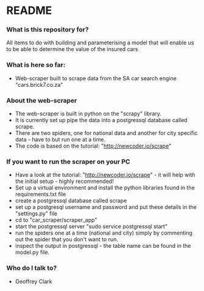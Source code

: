 # README #

### What is this repository for? ###

All items to do with building and parameterising a model that will enable us to be able to determine the value of the insured cars

### What is here so far: ###

* Web-scraper built to scrape data from the SA car search engine "cars.brick7.co.za" 

### About the web-scraper ###

* The web-scraper is built in python on the "scrapy" library.
* It is currently set up pipe the data into a postgressql database called scrape. 
* There are two spiders, one for national data and another for city specific data - have to but run one at a time.
* The code is based on the tutorial: "http://newcoder.io/scrape"

### If you want to run the scraper on your PC ###

* Have a look at the tutorial: "http://newcoder.io/scrape" - it will help with the initial setup - highly recommended!
* Set up a virtual environment and install the python libraries found in the requirements.txt file
* create a postgressql database called scrape
* set up a postgresql username and password and put these details in the "settings.py" file
* cd to "car_scraper/scraper_app"
* start the postgressql server "sudo service postgressql start"
* run the spiders one at a time (national and city) simply by commenting out the spider that you don't want to run.
* inspect the output in postgressql - the table name can be found in the model.py file.

### Who do I talk to? ###

* Geoffrey Clark
